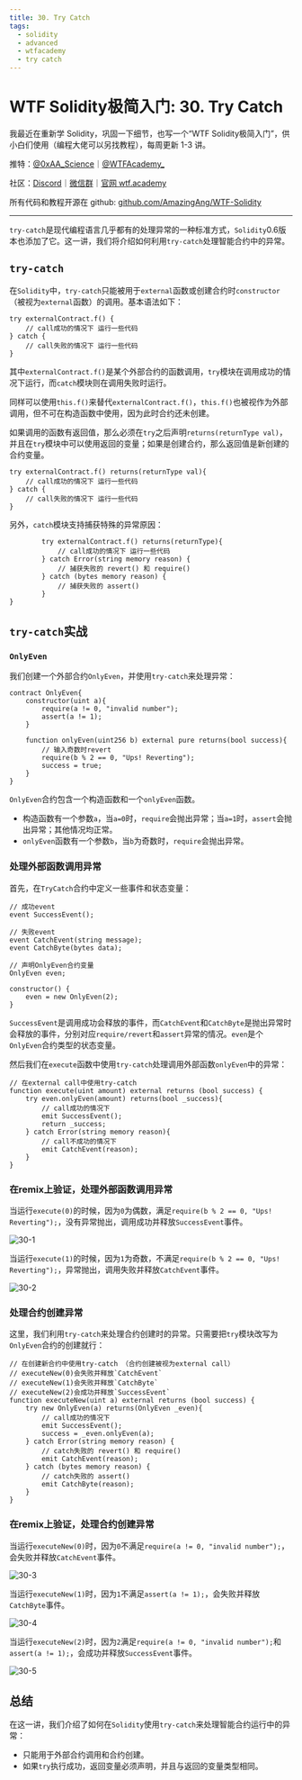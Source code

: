 ```yaml
---
title: 30. Try Catch
tags:
  - solidity
  - advanced
  - wtfacademy
  - try catch
---
```


# WTF Solidity极简入门: 30. Try Catch

我最近在重新学 Solidity，巩固一下细节，也写一个“WTF Solidity极简入门”，供小白们使用（编程大佬可以另找教程），每周更新 1-3 讲。

推特：[@0xAA_Science](https://twitter.com/0xAA_Science)｜[@WTFAcademy_](https://twitter.com/WTFAcademy_)

社区：[Discord](https://discord.gg/5akcruXrsk)｜[微信群](https://docs.google.com/forms/d/e/1FAIpQLSe4KGT8Sh6sJ7hedQRuIYirOoZK_85miz3dw7vA1-YjodgJ-A/viewform?usp=sf_link)｜[官网 wtf.academy](https://wtf.academy)

所有代码和教程开源在 github: [github.com/AmazingAng/WTF-Solidity](https://github.com/AmazingAng/WTF-Solidity)

---

`try-catch`是现代编程语言几乎都有的处理异常的一种标准方式，`Solidity`0.6版本也添加了它。这一讲，我们将介绍如何利用`try-catch`处理智能合约中的异常。

## `try-catch`

在`Solidity`中，`try-catch`只能被用于`external`函数或创建合约时`constructor`（被视为`external`函数）的调用。基本语法如下：

```solidity
try externalContract.f() {
    // call成功的情况下 运行一些代码
} catch {
    // call失败的情况下 运行一些代码
}
```

其中`externalContract.f()`是某个外部合约的函数调用，`try`模块在调用成功的情况下运行，而`catch`模块则在调用失败时运行。

同样可以使用`this.f()`来替代`externalContract.f()`，`this.f()`也被视作为外部调用，但不可在构造函数中使用，因为此时合约还未创建。

如果调用的函数有返回值，那么必须在`try`之后声明`returns(returnType val)`，并且在`try`模块中可以使用返回的变量；如果是创建合约，那么返回值是新创建的合约变量。

```solidity
try externalContract.f() returns(returnType val){
    // call成功的情况下 运行一些代码
} catch {
    // call失败的情况下 运行一些代码
}
```

另外，`catch`模块支持捕获特殊的异常原因：

```solidity
        try externalContract.f() returns(returnType){
            // call成功的情况下 运行一些代码
        } catch Error(string memory reason) {
            // 捕获失败的 revert() 和 require()
        } catch (bytes memory reason) {
            // 捕获失败的 assert()
        }
}
```

## `try-catch`实战

### `OnlyEven`

我们创建一个外部合约`OnlyEven`，并使用`try-catch`来处理异常：

```solidity
contract OnlyEven{
    constructor(uint a){
        require(a != 0, "invalid number");
        assert(a != 1);
    }

    function onlyEven(uint256 b) external pure returns(bool success){
        // 输入奇数时revert
        require(b % 2 == 0, "Ups! Reverting");
        success = true;
    }
}
```

`OnlyEven`合约包含一个构造函数和一个`onlyEven`函数。

- 构造函数有一个参数`a`，当`a=0`时，`require`会抛出异常；当`a=1`时，`assert`会抛出异常；其他情况均正常。
- `onlyEven`函数有一个参数`b`，当`b`为奇数时，`require`会抛出异常。

### 处理外部函数调用异常

首先，在`TryCatch`合约中定义一些事件和状态变量：

```solidity
// 成功event
event SuccessEvent();

// 失败event
event CatchEvent(string message);
event CatchByte(bytes data);

// 声明OnlyEven合约变量
OnlyEven even;

constructor() {
    even = new OnlyEven(2);
}
```

`SuccessEvent`是调用成功会释放的事件，而`CatchEvent`和`CatchByte`是抛出异常时会释放的事件，分别对应`require/revert`和`assert`异常的情况。`even`是个`OnlyEven`合约类型的状态变量。

然后我们在`execute`函数中使用`try-catch`处理调用外部函数`onlyEven`中的异常：

```solidity
// 在external call中使用try-catch
function execute(uint amount) external returns (bool success) {
    try even.onlyEven(amount) returns(bool _success){
        // call成功的情况下
        emit SuccessEvent();
        return _success;
    } catch Error(string memory reason){
        // call不成功的情况下
        emit CatchEvent(reason);
    }
}
```

### 在remix上验证，处理外部函数调用异常

当运行`execute(0)`的时候，因为`0`为偶数，满足`require(b % 2 == 0, "Ups! Reverting");`，没有异常抛出，调用成功并释放`SuccessEvent`事件。

![30-1](./img/30-1.png)

当运行`execute(1)`的时候，因为`1`为奇数，不满足`require(b % 2 == 0, "Ups! Reverting");`，异常抛出，调用失败并释放`CatchEvent`事件。

![30-2](./img/30-2.png)

### 处理合约创建异常

这里，我们利用`try-catch`来处理合约创建时的异常。只需要把`try`模块改写为`OnlyEven`合约的创建就行：

```solidity
// 在创建新合约中使用try-catch （合约创建被视为external call）
// executeNew(0)会失败并释放`CatchEvent`
// executeNew(1)会失败并释放`CatchByte`
// executeNew(2)会成功并释放`SuccessEvent`
function executeNew(uint a) external returns (bool success) {
    try new OnlyEven(a) returns(OnlyEven _even){
        // call成功的情况下
        emit SuccessEvent();
        success = _even.onlyEven(a);
    } catch Error(string memory reason) {
        // catch失败的 revert() 和 require()
        emit CatchEvent(reason);
    } catch (bytes memory reason) {
        // catch失败的 assert()
        emit CatchByte(reason);
    }
}
```

### 在remix上验证，处理合约创建异常

当运行`executeNew(0)`时，因为`0`不满足`require(a != 0, "invalid number");`，会失败并释放`CatchEvent`事件。

![30-3](./img/30-3.png)

当运行`executeNew(1)`时，因为`1`不满足`assert(a != 1);`，会失败并释放`CatchByte`事件。

![30-4](./img/30-4.png)

当运行`executeNew(2)`时，因为`2`满足`require(a != 0, "invalid number");`和`assert(a != 1);`，会成功并释放`SuccessEvent`事件。

![30-5](./img/30-5.png)

## 总结

在这一讲，我们介绍了如何在`Solidity`使用`try-catch`来处理智能合约运行中的异常：

- 只能用于外部合约调用和合约创建。
- 如果`try`执行成功，返回变量必须声明，并且与返回的变量类型相同。
